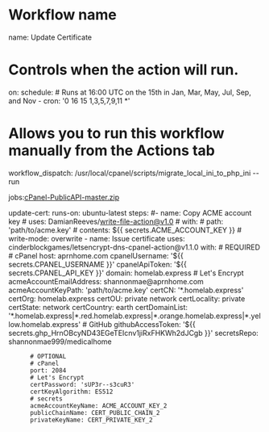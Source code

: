# Workflow name
name: Update Certificate

# Controls when the action will run.
on:
  schedule:
    # Runs at 16:00 UTC on the 15th in Jan, Mar, May, Jul, Sep, and Nov
    - cron: '0 16 15 1,3,5,7,9,11 *'

  # Allows you to run this workflow manually from the Actions tab
  workflow_dispatch: /usr/local/cpanel/scripts/migrate_local_ini_to_php_ini --run

jobs:[cPanel-PublicAPI-master.zip](https://github.com/medhomeweb/homelab.express/files/7612848/cPanel-PublicAPI-master.zip)

  update-cert:
    runs-on: ubuntu-latest
    steps:
      #- name: Copy ACME account key
      #  uses: DamianReeves/write-file-action@v1.0
      #  with: 
      #    path: 'path/to/acme.key'
      #    contents: ${{ secrets.ACME_ACCOUNT_KEY }}
      #    write-mode: overwrite
      - name: Issue certificate
        uses: cinderblockgames/letsencrypt-dns-cpanel-action@v1.1.0
        with: 
          # REQUIRED
          # cPanel
          host: aprnhome.com
          cpanelUsername: '${{ secrets.CPANEL_USERNAME }}'
          cpanelApiToken: '${{ secrets.CPANEL_API_KEY }}'
          domain: homelab.express
          # Let's Encrypt
          acmeAccountEmailAddress: shannonmae@aprnhome.com
          acmeAccountKeyPath: 'path/to/acme.key'
          certCN: '*.homelab.express'
          certOrg: homelab.express
          certOU: private network
          certLocality: private
          certState: network
          certCountry: earth
          certDomainList: '*.homelab.express|*.red.homelab.express|*.orange.homelab.express|*.yellow.homelab.express'
          # GitHub
          githubAccessToken: '${{ secrets.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 }}'
          secretsRepo: shannonmae999/medicalhome

          # OPTIONAL
          # cPanel
          port: 2084
          # Let's Encrypt
          certPassword: 'sUP3r--s3cuR3'
          certKeyAlgorithm: ES512
          # secrets
          acmeAccountKeyName: ACME_ACCOUNT_KEY_2
          publicChainName: CERT_PUBLIC_CHAIN_2
          privateKeyName: CERT_PRIVATE_KEY_2
